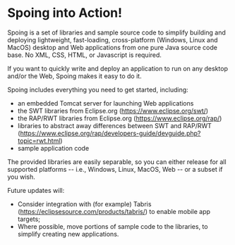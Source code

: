 Spoing into Action!
===================

Spoing is a set of libraries and sample source code to simplify
building and deploying lightweight, fast-loading, cross-platform
(Windows, Linux and MacOS) desktop and Web applications from one pure
Java source code base. No XML, CSS, HTML, or Javascript is required.

If you want to quickly write and deploy an application to run on any
desktop and/or the Web, Spoing makes it easy to do it.

Spoing includes everything you need to get started, including:
* an embedded Tomcat server for launching Web applications
* the SWT libraries from Eclipse.org (https://www.eclipse.org/swt/)
* the RAP/RWT libraries from Eclipse.org (https://www.eclipse.org/rap/)
* libraries to abstract away differences between SWT and RAP/RWT (https://www.eclipse.org/rap/developers-guide/devguide.php?topic=rwt.html)
* sample application code

The provided libraries are easily separable, so you can either release
for all supported platforms -- i.e., Windows, Linux, MacOS, Web -- or
a subset if you wish.

Future updates will:
* Consider integration with (for example) Tabris
(https://eclipsesource.com/products/tabris/) to enable mobile app
targets;
* Where possible, move portions of sample code to the libraries, to
simplify creating new applications.
